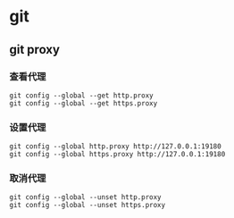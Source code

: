 # git



## git proxy

### 查看代理

```
git config --global --get http.proxy
git config --global --get https.proxy
```

### 设置代理

```
git config --global http.proxy http://127.0.0.1:19180
git config --global https.proxy http://127.0.0.1:19180
```

### 取消代理

```
git config --global --unset http.proxy
git config --global --unset https.proxy
```

